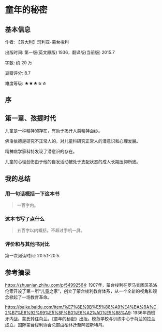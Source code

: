 # 童年的秘密

## 基本信息

作者: 【意大利】玛利亚-蒙台梭利

出版时间: 第一版(英文原版) 1936，翻译版(当前版) 2015.7

字数: 约 20 万

豆瓣评分: 8.7

难度等级: ★★★☆☆

## 序

## 第一章、孩提时代

儿童是一种精神的存在，有助于揭开人类精神面纱。

佛洛依德是研究不正常人的，对儿童科研究正常人的潜意识和心理发展。

精神病学家科特发现了潜意识的存在。

儿童的心理创伤由于他的自发活动被处于支配状态的成人长期压抑所致。

## 我的总结

### 用一句话概括一下这本书

> 一百字内。

### 这本书写了点什么

> 五百字以内概括，不超过手机一屏。

### 评价和与其他书对比

第一次阅读时间: 20.5.1-20.5.

## 参考摘录

https://zhuanlan.zhihu.com/p/54992564: 
1907年，蒙台梭利在罗马贫困区圣洛伦索开设了第一所“儿童之家”，创立了蒙台梭利教育体系，从一个全新的视角和观念掀起了一场教育革命。

https://baike.baidu.com/item/%E7%8E%9B%E5%88%A9%E4%BA%9A%C2%B7%E8%92%99%E5%8F%B0%E6%A2%AD%E5%88%A9: 
1936年西班牙内战，蒙氏转往荷兰。《童年的秘密》出版。模范学校与训练中心于荷兰的拉兰成立。国际蒙台梭利协会总部由柏林迁至阿姆斯特丹。
